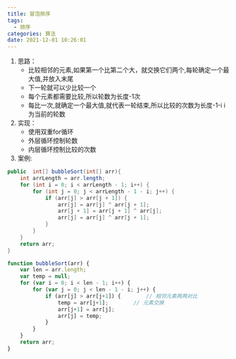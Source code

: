 ```yaml
---
title: 冒泡排序
tags:
  - 排序
categories: 算法
date: 2021-12-01 10:26:01
---
```


1. 思路：
    - 比较相邻的元素,如果第一个比第二个大，就交换它们两个,每轮确定一个最大值,并放入末尾
    - 下一轮就可以少比较一个
    - 每个元素都需要比较,所以轮数为长度-1次
    - 每比一次,就确定一个最大值,就代表一轮结束,所以比较的次数为长度-1-i    i为当前的轮数
2. 实现：
    - 使用双重for循环
    - 外层循环控制轮数
    - 内层循环控制比较的次数
3. 案例:
``` Java
public  int[] bubbleSort(int[] arr){
    int arrLength = arr.length;
    for (int i = 0; i < arrLength - 1; i++) {
        for (int j = 0; j < arrLength - 1 - i; j++) {
            if (arr[j] > arr[j + 1]) {
                arr[j] = arr[j] ^ arr[j + 1];
                arr[j + 1] = arr[j + 1] ^ arr[j];
                arr[j] = arr[j] ^ arr[j + 1];
            }
        }
    }
    return arr;
} 
```
``` JavaScript
function bubbleSort(arr) {
    var len = arr.length;
    var temp = null;
    for (var i = 0; i < len - 1; i++) {
        for (var j = 0; j < len - 1 - i; j++) {
            if (arr[j] > arr[j+1]) {        // 相邻元素两两对比
                temp = arr[j+1];        // 元素交换
                arr[j+1] = arr[j];
                arr[j] = temp;
            }
        }
    }
    return arr;
}
```